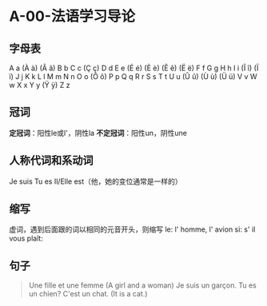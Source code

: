 ﻿# A-00-法语学习导论

## 字母表

A a (À à) (Â â) B b C c (Ç ç) D d 
E e (É é) (È è) (Ê ê) (Ë ë) F f G g 
H h I i (Î î) (Ï ï) J j K k 
L l M m N n 
O o (Ô ô) P p Q q R r S s T t 
U u (Û û) (Ù ù) (Ü ü) V v W w 
X x Y y (Ÿ ÿ) Z z 

## 冠词

**定冠词**：阳性le或l'，阴性la
**不定冠词**：阳性un，阴性une

## 人称代词和系动词

Je suis 
Tu es 
Il/Elle est（他，她的变位通常是一样的）

## 缩写
虚词，遇到后面跟的词以相同的元音开头，则缩写
le: l' homme, l' avion
si: s' il vous plaît: 

## 句子

> Une fille et une femme (A girl and a woman)
> Je suis un garçon. 
> Tu es un chien? 
> C'est un chat. (It is a cat.) 


 
